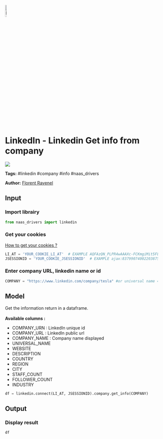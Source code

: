 <img width="10%" alt="Naas" src="https://landen.imgix.net/jtci2pxwjczr/assets/5ice39g4.png?w=160"/>

# LinkedIn - Linkedin Get info from company
<a href="https://app.naas.ai/user-redirect/naas/downloader?url=https://raw.githubusercontent.com/jupyter-naas/awesome-notebooks/master/LinkedIn/Linkedin_Get_info_from_company.ipynb" target="_parent"><img src="https://naasai-public.s3.eu-west-3.amazonaws.com/open_in_naas.svg"/></a>

**Tags:** #linkedin #company #info #naas_drivers

**Author:** [Florent Ravenel](https://www.linkedin.com/in/florent-ravenel/)

## Input

### Import librairy


```python
from naas_drivers import linkedin
```

### Get your cookies
<a href='https://www.notion.so/LinkedIn-driver-Get-your-cookies-d20a8e7e508e42af8a5b52e33f3dba75'>How to get your cookies ?</a>


```python
LI_AT = 'YOUR_COOKIE_LI_AT'  # EXAMPLE AQFAzQN_PLPR4wAAAXc-FCKmgiMit5FLdY1af3-2
JSESSIONID = 'YOUR_COOKIE_JSESSIONID'  # EXAMPLE ajax:8379907400220387585
```

### Enter company URL, linkedin name or id


```python
COMPANY = "https://www.linkedin.com/company/tesla" #or universal name = "tesla" or id = "8819091"
```

## Model

Get the information return in a dataframe.<br><br>
**Available columns :**
- COMPANY_URN : LinkedIn unique id
- COMPANY_URL : LinkedIn public url
- COMPANY_NAME : Company name displayed
- UNIVERSAL_NAME
- WEBSITE
- DESCRIPTION
- COUNTRY
- REGION
- CITY
- STAFF_COUNT
- FOLLOWER_COUNT
- INDUSTRY


```python
df = linkedin.connect(LI_AT, JSESSIONID).company.get_info(COMPANY)
```

## Output

### Display result


```python
df
```
